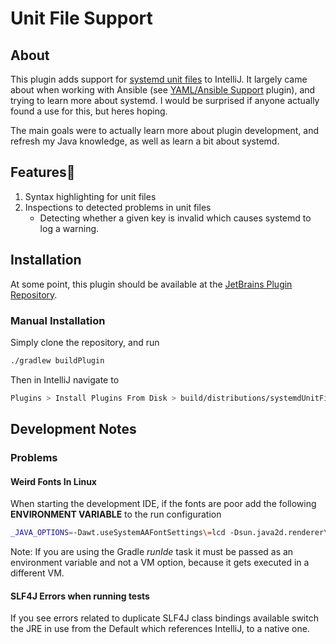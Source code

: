 # Unit File Support

## About

This plugin adds support for [systemd unit files](https://www.freedesktop.org/software/systemd/man/systemd.unit.html#) to IntelliJ. It largely came about when working with Ansible (see [YAML/Ansible Support](https://plugins.jetbrains.com/plugin/7792-yaml-ansible-support) plugin), and trying to learn more about systemd. I would be surprised if anyone actually found a use for this, but heres hoping.

The main goals were to actually learn more about plugin development, and refresh my Java knowledge, as well as learn a bit about systemd.  

## Features🤞
 1. Syntax highlighting for unit files  
 2. Inspections to detected problems in unit files
      * Detecting whether a given key is invalid which causes systemd to log a warning.

## Installation

At some point, this plugin should be available at the [JetBrains Plugin Repository](https://plugins.jetbrains.com/).

### Manual Installation

Simply clone the repository, and run 

```bash
./gradlew buildPlugin 
```

Then in IntelliJ navigate to 
```bash
Plugins > Install Plugins From Disk > build/distributions/systemdUnitFilePlugin-X.X-SNAPSHOT.zip
```
 
 
## Development Notes

### Problems

#### Weird Fonts In Linux

When starting the development IDE, if the fonts are poor add the following **ENVIRONMENT VARIABLE** to the run configuration

```bash
_JAVA_OPTIONS=-Dawt.useSystemAAFontSettings\=lcd -Dsun.java2d.renderer\=sun.java2d.marlin.MarlinRenderingEngine
```

Note: If you are using the Gradle *runIde* task it must be passed as an environment variable and not a VM option, because it gets executed in a different VM.

#### SLF4J Errors when running tests

If you see errors related to duplicate SLF4J class bindings available switch the JRE in use from the Default which references IntelliJ, to a native one.


 
